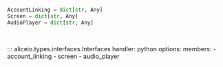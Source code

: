 ```python
AccountLinking = dict[str, Any]
Screen = dict[str, Any]
AudioPlayer = dict[str, Any]
```

<br/>

::: aliceio.types.interfaces.Interfaces
    handler: python
    options:
      members:
        - account_linking
        - screen
        - audio_player
